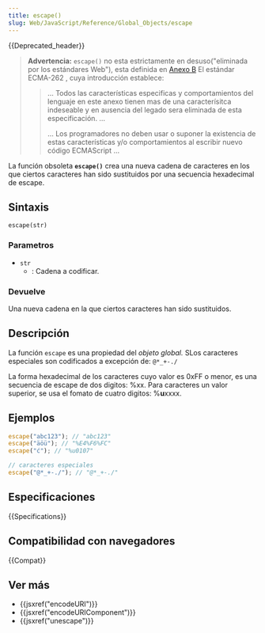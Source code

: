 ```yaml
---
title: escape()
slug: Web/JavaScript/Reference/Global_Objects/escape
---
```


{{Deprecated_header}}

> **Advertencia:** `escape()` no esta estrictamente en desuso("eliminada por los estándares Web"), esta definida en [Anexo B](https://www.ecma-international.org/ecma-262/9.0/index.html#sec-additional-ecmascript-features-for-web-browsers) El estándar ECMA-262 , cuya introducción establece:
>
> > … Todos las características especificas y comportamientos del lenguaje en este anexo tienen mas de una caracterísitca indeseable y en ausencia del legado sera eliminada de esta especificación. …
> >
> > … Los programadores no deben usar o suponer la existencia de estas características y/o comportamientos al escribir nuevo código ECMAScript …

La función obsoleta **`escape()`** crea una nueva cadena de caracteres en los que ciertos caracteres han sido sustituidos por una secuencia hexadecimal de escape.

## Sintaxis

```
escape(str)
```

### Parametros

- `str`
  - : Cadena a codificar.

### Devuelve

Una nueva cadena en la que ciertos caracteres han sido sustituidos.

## Descripción

La función `escape` es una propiedad del _objeto global._ SLos caracteres especiales son codificados a excepción de: `@*_+-./`

La forma hexadecimal de los caracteres cuyo valor es 0xFF o menor, es una secuencia de escape de dos digitos: %xx. Para caracteres un valor superior, se usa el fomato de cuatro digitos: %**u**xxxx.

## Ejemplos

```js
escape("abc123"); // "abc123"
escape("äöü"); // "%E4%F6%FC"
escape("ć"); // "%u0107"

// caracteres especiales
escape("@*_+-./"); // "@*_+-./"
```

## Especificaciones

{{Specifications}}

## Compatibilidad con navegadores

{{Compat}}

## Ver más

- {{jsxref("encodeURI")}}
- {{jsxref("encodeURIComponent")}}
- {{jsxref("unescape")}}
